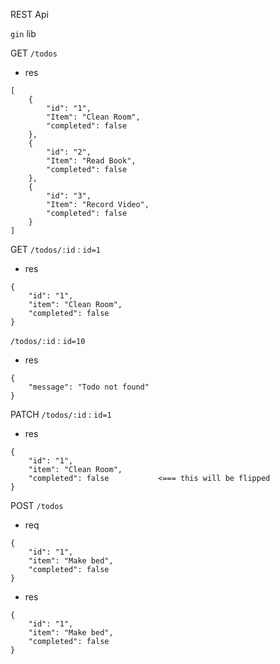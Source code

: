 REST Api

`gin` lib

GET
`/todos`

- res

```
[
    {
        "id": "1",
        "Item": "Clean Room",
        "completed": false
    },
    {
        "id": "2",
        "Item": "Read Book",
        "completed": false
    },
    {
        "id": "3",
        "Item": "Record Video",
        "completed": false
    }
]

```

GET
`/todos/:id` : `id=1`

- res

```
{
    "id": "1",
    "item": "Clean Room",
    "completed": false
}
```

`/todos/:id` : `id=10`

- res

```
{
    "message": "Todo not found"
}
```

PATCH
`/todos/:id` : `id=1`

- res

```
{
    "id": "1",
    "item": "Clean Room",
    "completed": false           <=== this will be flipped
}
```

POST
`/todos`

- req

```
{
    "id": "1",
    "item": "Make bed",
    "completed": false
}
```

- res

```
{
    "id": "1",
    "item": "Make bed",
    "completed": false
}
```
